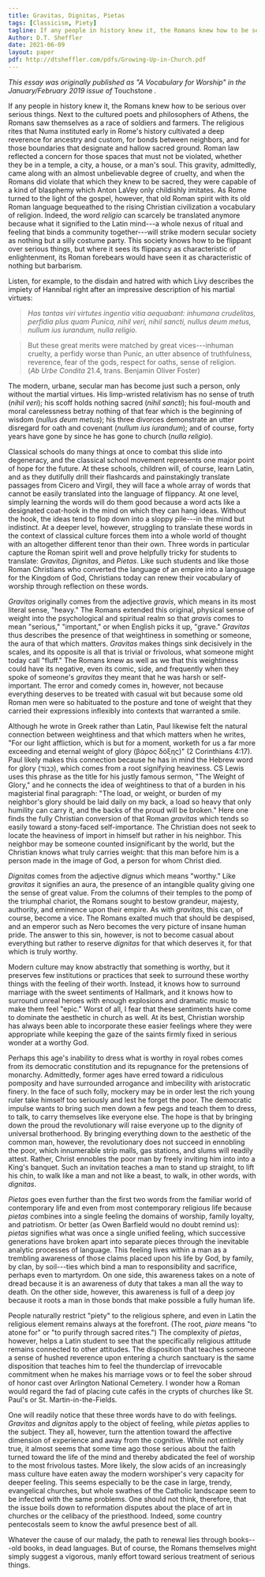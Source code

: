 ```yaml
---
title: Gravitas, Dignitas, Pietas
tags: [Classicism, Piety]
tagline: If any people in history knew it, the Romans knew how to be serious over serious things.  Next to the cultured poets and philosophers of Athens, the Romans saw themselves as a race of soldiers and farmers.  The religious rites that Numa instituted early in Rome's history cultivated a deep reverence for ancestry and custom, for bonds between neighbors, and for those boundaries that designate and hallow sacred ground.
Author: D.T. Sheffler
date: 2021-06-09
layout: paper
pdf: http://dtsheffler.com/pdfs/Growing-Up-in-Church.pdf
---
```


*This essay was originally published as "A Vocabulary for Worship" in the January/February 2019 issue of* Touchstone *.*

If any people in history knew it, the Romans knew how to be serious over serious things.  Next to the cultured poets and philosophers of Athens, the Romans saw themselves as a race of soldiers and farmers.  The religious rites that Numa instituted early in Rome's history cultivated a deep reverence for ancestry and custom, for bonds between neighbors, and for those boundaries that designate and hallow sacred ground.  Roman law reflected a concern for those spaces that must not be violated, whether they be in a temple, a city, a house, or a man's soul.  This gravity, admittedly, came along with an almost unbelievable degree of cruelty, and when the Romans did violate that which they knew to be sacred, they were capable of a kind of blasphemy which Anton LaVey only childishly imitates.  As Rome turned to the light of the gospel, however, that old Roman spirit with its old Roman language bequeathed to the rising Christian civilization a vocabulary of religion.  Indeed, the word *religio* can scarcely be translated anymore because what it signified to the Latin mind---a whole nexus of ritual and feeling that binds a community together---will strike modern secular society as nothing but a silly costume party.  This society knows how to be flippant over serious things, but where it sees its flippancy as characteristic of enlightenment, its Roman forebears would have seen it as characteristic of nothing but barbarism.<!--more-->

Listen, for example, to the disdain and hatred with which Livy describes the impiety of Hannibal right after an impressive description of his martial virtues:

> *Has tantas viri virtutes ingentia vitia aequabant: inhumana
> crudelitas, perfidia plus quam Punica, nihil veri, nihil sancti,
> nullus deum metus, nullum ius iurandum, nulla religio.*

> But these great merits were matched by great vices---inhuman
> cruelty, a perfidy worse than Punic, an utter absence of
> truthfulness, reverence, fear of the gods, respect for oaths,
> sense of religion.\
> (*Ab Urbe Condita* 21.4, trans. Benjamin Oliver Foster)

The modern, urbane, secular man has become just such a person, only without the martial virtues.  His limp-wristed relativism has no sense of truth (*nihil veri*); his scoff holds nothing sacred (*nihil sancti*); his foul-mouth and moral carelessness betray nothing of that fear which is the beginning of wisdom (*nullus deum metus*); his three divorces demonstrate an utter disregard for oath and covenant (*nullum ius iurandum*); and of course, forty years have gone by since he has gone to church (*nulla religio*).

Classical schools do many things at once to combat this slide into degeneracy, and the classical school movement represents one major point of hope for the future.  At these schools, children will, of course, learn Latin, and as they dutifully drill their flashcards and painstakingly translate passages from Cicero and Virgil, they will face a whole array of words that cannot be easily translated into the language of flippancy.  At one level, simply learning the words will do them good because a word acts like a designated coat-hook in the mind on which they can hang ideas.  Without the hook, the ideas tend to flop down into a sloppy pile---in the mind but indistinct.  At a deeper level, however, struggling to translate these words in the context of classical culture forces them into a whole world of thought with an altogether different tenor than their own.  Three words in particular capture the Roman spirit well and prove helpfully tricky for students to translate:  *Gravitas*, *Dignitas*, and *Pietas*.  Like such students and like those Roman Christians who converted the language of an empire into a language for the Kingdom of God, Christians today can renew their vocabulary of worship through reflection on these words.

*Gravitas* originally comes from the adjective *gravis*, which means in its most literal sense, "heavy."  The Romans extended this original, physical sense of weight into the psychological and spiritual realm so that *gravis* comes to mean "serious," "important," or when English picks it up, "grave."  *Gravitas* thus describes the presence of that weightiness in something or someone, the aura of that which matters.  *Gravitas* makes things sink decisively in the scales, and its opposite is all that is trivial or frivolous, what someone might today call "fluff."  The Romans knew as well as we that this weightiness could have its negative, even its comic, side, and frequently when they spoke of someone's *gravitas* they meant that he was harsh or self-important.  The error and comedy comes in, however, not because everything deserves to be treated with casual wit but because some old Roman men were so habituated to the posture and tone of weight that they carried their expressions inflexibly into contexts that warranted a smile.

Although he wrote in Greek rather than Latin, Paul likewise felt the natural connection between weightiness and that which matters when he writes, "For our light affliction, which is but for a moment, worketh for us a far more exceeding and eternal weight of glory (βάρος δόξης)" (2 Corinthians 4:17).  Paul likely makes this connection because he has in mind the Hebrew word for glory (כָּבוֹד), which comes from a root signifying heaviness.  CS Lewis uses this phrase as the title for his justly famous sermon, "The Weight of Glory," and he connects the idea of weightiness to that of a burden in his magisterial final paragraph:  "The load, or weight, or burden of my neighbor's glory should be laid daily on my back, a load so heavy that only humility can carry it, and the backs of the proud will be broken."  Here one finds the fully Christian conversion of that Roman *gravitas* which tends so easily toward a stony-faced self-importance.  The Christian does not seek to locate the heaviness of import in himself but rather in his neighbor.  This neighbor may be someone counted insignificant by the world, but the Christian knows what truly carries weight: that this man before him is a person made in the image of God, a person for whom Christ died.

*Dignitas* comes from the adjective *dignus* which means "worthy."  Like *gravitas* it signifies an aura, the presence of an intangible quality giving one the sense of great value.  From the columns of their temples to the pomp of the triumphal chariot, the Romans sought to bestow grandeur, majesty, authority, and eminence upon their empire.  As with *gravitas*, this can, of course, become a vice.  The Romans exalted much that should be despised, and an emperor such as Nero becomes the very picture of insane human pride.  The answer to this sin, however, is not to become casual about everything but rather to reserve *dignitas* for that which deserves it, for that which is truly worthy.

Modern culture may know abstractly that something is worthy, but it preserves few institutions or practices that seek to surround these worthy things with the feeling of their worth.  Instead, it knows how to surround marriage with the sweet sentiments of Hallmark, and it knows how to surround unreal heroes with enough explosions and dramatic music to make them feel "epic."  Worst of all, I fear that these sentiments have come to dominate the aesthetic in church as well.  At its best, Christian worship has always been able to incorporate these easier feelings where they were appropriate while keeping the gaze of the saints firmly fixed in serious wonder at a worthy God.

Perhaps this age's inability to dress what is worthy in royal robes comes from its democratic constitution and its repugnance for the pretensions of monarchy.  Admittedly, former ages have erred toward a ridiculous pomposity and have surrounded arrogance and imbecility with aristocratic finery.  In the face of such folly, mockery may be in order lest the rich young ruler take himself too seriously and lest he forget the poor.  The democratic impulse wants to bring such men down a few pegs and teach them to dress, to talk, to carry themselves like everyone else.  The hope is that by bringing down the proud the revolutionary will raise everyone up to the dignity of universal brotherhood.  By bringing everything down to the aesthetic of the common man, however, the revolutionary does not succeed in ennobling the poor, which innumerable strip malls, gas stations, and slums will readily attest.  Rather, Christ ennobles the poor man by freely inviting him into into a King's banquet.  Such an invitation teaches a man to stand up straight, to lift his chin, to walk like a man and not like a beast, to walk, in other words, with *dignitas*.

*Pietas* goes even further than the first two words from the familiar world of contemporary life and even from most contemporary religious life because *pietas* combines into a single feeling the domains of worship, family loyalty, and patriotism.  Or better (as Owen Barfield would no doubt remind us): *pietas* signifies what was once a single unified feeling, which successive generations have broken apart into separate pieces through the inevitable analytic processes of language.  This feeling lives within a man as a trembling awareness of those claims placed upon his life by God, by family, by clan, by soil---ties which bind a man to responsibility and sacrifice, perhaps even to martyrdom.  On one side, this awareness takes on a note of dread because it is an awareness of duty that takes a man all the way to death.  On the other side, however, this awareness is full of a deep joy because it roots a man in those bonds that make possible a fully human life.

People naturally restrict "piety" to the religious sphere, and even in Latin the religious element remains always at the forefront.  (The root, *piare* means "to atone for" or "to purify through sacred rites.")  The complexity of *pietas*, however, helps a Latin student to see that the specifically religious attitude remains connected to other attitudes.  The disposition that teaches someone a sense of hushed reverence upon entering a church sanctuary is the same disposition that teaches him to feel the thunderclap of irrevocable commitment when he makes his marriage vows or to feel the sober shroud of honor cast over Arlington National Cemetery.  I wonder how a Roman would regard the fad of placing cute cafés in the crypts of churches like St. Paul's or St. Martin-in-the-Fields.

One will readily notice that these three words have to do with feelings.  *Gravitas* and *dignitas* apply to the object of feeling, while *pietas* applies to the subject.  They all, however, turn the attention toward the affective dimension of experience and away from the cognitive.  While not entirely true, it almost seems that some time ago those serious about the faith turned toward the life of the mind and thereby abdicated the feel of worship to the most frivolous tastes.  More likely, the slow acids of an increasingly mass culture have eaten away the modern worshiper's very capacity for deeper feeling.  This seems especially to be the case in large, trendy, evangelical churches, but whole swathes of the Catholic landscape seem to be infected with the same problems.  One should not think, therefore, that the issue boils down to reformation disputes about the place of art in churches or the celibacy of the priesthood.  Indeed, some country pentecostals seem to know the awful presence best of all.

Whatever the cause of our malady, the path to renewal lies through books---old books, in dead languages.  But of course, the Romans themselves might simply suggest a vigorous, manly effort toward serious treatment of serious things.